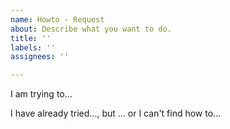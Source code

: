 ```yaml
---
name: Howto - Request
about: Describe what you want to do.
title: ''
labels: ''
assignees: ''

---
```


I am trying to...

I have already tried..., but ...
or I can't find how to...
